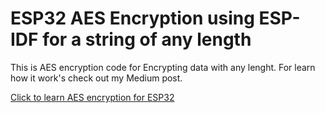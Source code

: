 # ESP32 AES Encryption using ESP-IDF for a string of any length

This is AES encryption code for Encrypting data with any lenght. For learn how it work's check out my Medium post. 

[Click to learn AES encryption for ESP32]() 
